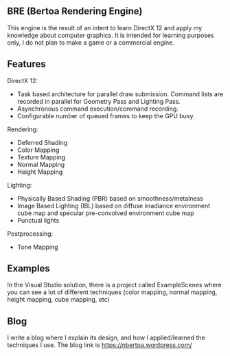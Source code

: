 ## BRE (Bertoa Rendering Engine)

This engine is the result of an intent to learn DirectX 12 and apply my knowledge about computer graphics. It is intended for learning purposes only, I do not plan to make a game or a commercial engine. 

## Features

DirectX 12:
- Task based architecture for parallel draw submission. Command lists are recorded in parallel for Geometry Pass and Lighting Pass.
- Asynchronous command execution/command recording.
- Configurable number of queued frames to keep the GPU busy.

Rendering:
- Deferred Shading
- Color Mapping
- Texture Mapping
- Normal Mapping
- Height Mapping

Lighting:
- Physically Based Shading (PBR) based on smoothness/metalness
- Image Based Lighting (IBL) based on diffuse irradiance environment cube map and specular pre-convolved environment cube map
- Punctual lights
 
Postprocessing:
- Tone Mapping

## Examples

In the Visual Studio solution, there is a project called ExampleScenes where you can see a lot of different techniques (color mapping, normal mapping, height mapping, cube mapping, etc)

## Blog

I write a blog where I explain its design, and how I applied/learned the techniques I use.
The blog link is https://nbertoa.wordpress.com/
